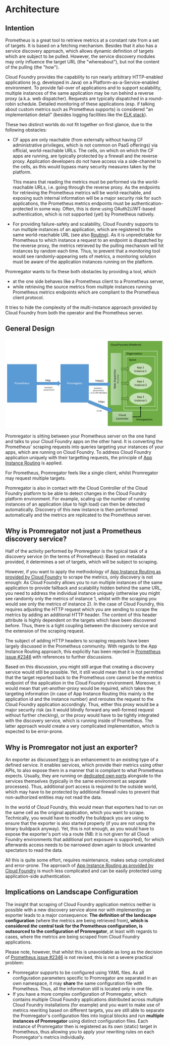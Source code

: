 # Architecture

## Intention

Prometheus is a great tool to retrieve metrics at a constant rate from a set of targets. It is based on a fetching mechanism. Besides that it also has a service discovery approach, which allows dynamic definition of targets which are subject to be pulled. However, the service discovery modules may only influence the target URL (the "whereabout"), but not the content of the pulling (the "how").

Cloud Foundry provides the capability to run nearly arbitrary HTTP-enabled applications (e.g. developed in Java) on a Platform-as-a-Service-enabled environment. 
To provide fail-over of applications and to support scalability, multiple instances of the same application may be run behind a reverse proxy (a.k.a. web dispatcher).
Requests are typically dispatched in a round-robin schedule.
Detailed monitoring of these applications (esp. if talking about custom metrics such as Prometheus supports) is considered "an implementation detail" (besides logging facilities like the [ELK stack](https://www.elastic.co/de/elk-stack)).

These two distinct worlds do not fit together on first glance, due to the following obstacles:
* CF apps are only reachable (from externally without having CF administrative privileges, which is not common on PaaS offerings) 
  via official, world-reachable URLs. The cells, on which on which the CF apps are running, are typically protected by a firewall and the reverse proxy. 
  Application developers do not have access via a side-channel to the cells, as this would bypass many security measures taken by the platform.
  
  This means that reading the metrics must be performed via the world-reachable URLs, i.e. going through the reverse proxy.
  As the endpoints for retrieving the Prometheus metrics will be world-reachable, and exposing such internal information will be a major security risk for
  such applications, the Prometheus metrics endpoints must be authentication-protected in some way. Often, this is done using OAuth2/JWT-based authentication, which is not supported (yet) by Prometheus natively.
* For providing failure-safety and scalability, Cloud Foundry supports to run multiple instances of an application, which are registered to the same
  world-reachable URL (see also [Routing](https://docs.cloudfoundry.org/devguide/deploy-apps/routes-domains.html)). As it is unpredictable for Prometheus
  to which instance a request to an endpoint is dispatched by the reverse proxy, the metrics retrieved by the pulling mechanism will hit instances by random each time.
  Thus, to prevent that a monitoring tool would see randomly-appearing sets of metrics, a monitoring solution must be aware of the application instances running on the platform.

Promregator wants to fix these both obstacles by providing a tool, which 
* at the one side behaves like a Prometheus client to a Prometheus server,
* while retrieving the source metrics from multiple instances running Prometheus metrics endpoints which are compliant to the Prometheus client protocol.

It tries to hide the complexity of the multi-instance approach provided by Cloud Foundry from both the operator and the Prometheus server.

## General Design

![Architecture of Promregator](architecture.png)

Promregator is sitting between your Prometheus server on the one hand and talks to your Cloud Foundry apps on the other hand. 
It is converting the Prometheus' scraping requests into queries targeting your instances of your apps, which are running on Cloud Foundry. To address Cloud Foundry application uniquely with their targetting requests, the principle of [App Instance Routing](https://docs.cloudfoundry.org/concepts/http-routing.html) is applied.

For Prometheus, Promregator feels like a single client, whilst Promregator may request multiple targets.

Promregator is also in contact with the Cloud Controller of the Cloud Foundry platform to be able to detect changes in the Cloud Foundry platform environment. For example, scaling up the number of running instances of an application (due to high load) can then be detected automatically. Discovery of this new instance is then performed automatically and the metrics are replicated to the Prometheus server.



## Why is Promregator not just a Prometheus discovery service?

Half of the activity performed by Promregator is the typical task of a discovery service (in the terms of Prometheus): Based on metadata provided, it determines a set of targets, which will be subject to scraping. 

However, if you want to apply the methodology of [App Instance Routing as provided by Cloud Foundry](https://docs.cloudfoundry.org/concepts/http-routing.html) to scrape the metrics, only discovery is not enough: As Cloud Foundry allows you to run multiple instances of the same application to provide fallback and scalability hidden behind the same URL, you need to address the individual instance uniquely (otherwise you might see randomly only the metrics of instance 1, whilst with the scraping you would see only the metrics of instance 2). In the case of Cloud Foundry, this requires adjusting the HTTP request which you are sending to scrape the metrics by adding an additional HTTP header. The content of this header attribute is highly dependent on the targets which have been discovered before. Thus, there is a tight coupling between the discovery service and the extension of the scraping request.

The subject of adding HTTP headers to scraping requests have been largely discussed in the Prometheus community. With regards to the App Instance Routing approach, this explicitly has been rejected in [Prometheus issue #2346](https://github.com/prometheus/prometheus/issues/2346) with references to further discussions. 

Based on this discussion, you might still argue that creating a discovery service would still be possible. Yet, it still would mean that it is not permitted that the target reported back to the Prometheus core cannot be the metrics endpoint of the application in the Cloud Foundry environment. Moreover, it would mean that yet-another-proxy would be required, which takes the targeting information (in case of App Instance Routing this mainly is the application id and the instance number) and reroutes the request to the Cloud Foundry application accordingly. Thus, either this proxy would be a major security risk (as it would blindly forward any well-formed request without further checking), or the proxy would have to be tightly integrated with the discovery service, which is running inside of Prometheus. The latter approach would create a very complicated implementation, which is expected to be error-prone.


## Why is Promregator not just an exporter?

An exporter as discussed [here](https://prometheus.io/docs/instrumenting/writing_exporters) is an enhancement to an existing type of a defined service. It enables services, which provide their metrics using other APIs, to also expose them in a manner that is compliant to what Prometheus expects. Usually, they are running on [dedicated own ports](https://github.com/prometheus/prometheus/wiki/Default-port-allocations) alongside to the services themselves (typically in the same environment as separate processes). Thus, additional port access is required to the outside world, which may have to be protected by additional firewall rules to prevent that non-authorized entities may not read the data.

In the world of Cloud Foundry, this would mean that exporters had to run on the same cell as the original application, which you want to scrape. Technically, you would have to modify the buildpack you are using to ensure that the exporter is also started properly (if you are not using the binary buildpack anyway). Yet, this is not enough, as you would have to expose the exporter's port via a route (NB: it is not given for all Cloud Foundry environments that additional port exposure is supported), for which afterwards access needs to be narrowed down again to block unwanted spectators to read the data.

All this is quite some effort, requires maintenance, makes setup complicated and error-prone. The approach of [App Instance Routing as provided by Cloud Foundry](https://docs.cloudfoundry.org/concepts/http-routing.html) is much less complicated and can be easily protected using application-side authentication.

## Implications on Landscape Configuration

The insight that scraping of Cloud Foundry application metrics neither is possible with a new discovery service alone nor with implementing an exporter leads to a major consequence: **The definition of the landscape configuration** (where the metrics are being retrieved from)**, which is considered *the* central task for the Prometheus configuration, is outsourced to the configuration of Promregator**, at least with regards to cases, where the metrics are being scraped from Cloud Foundry applications.

Please note, however, that whilst this is unavoidable as long as the decision of [Prometheus issue #2346](https://github.com/prometheus/prometheus/issues/2346) is not revised, this is not a severe practical problem: 

* Promregator supports to be configured using YAML files. As all configuration parameters specific to Promregator are separated in an own namespace, it may **share** the same configuration file with Prometheus. Thus, all the information still is located only in one file.
* If you have a more complex configuration of Promregator, which contains multiple Cloud Foundry applications distributed across multiple Cloud Foundry installations (for example) and you want to make use of metrics rewriting based on different targets, you are still able to separate the Promregator's configuration files into logical blocks and run **multiple instances of Promregator** using distinct configuration files. Each instance of Promregator then is registered as its own (static) target in Prometheus, thus allowing you to apply your rewriting rules on each Promregator's metrics individually.

